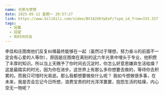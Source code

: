```yaml
---
name: 光荣与梦想
date: 2025-05-12 星期一 20:57:27
link: https://www.bilibili.com/video/BV1A2UkYpEeF/?spm_id_from=333.337.search-card.all.click&vd_source=f5360c5c3bed598de79c1f072bcf65f4
tags:
  - 短篇
  - 回望
  - 和时间对话
---
```


李佳和庄图南他们反复纠缠最终能够在一起（虽然过于理想，努力奋斗的前面不一定会有心爱的人等你），原因是庄图南在离别的这六年光景中埋头于专业，他积攒了丰厚的知识。所以当上天赐予了你时间去沉淀时，你怎么好意思嫌弃生活枯燥？这是最踏实的时光，因为你在进步。这世界上有那么多你想要去做的，等待你去积累的。而我只可惜时光易逝。那么我都想要做些什么呢？
我如今想做很多事，在未来，我是否会忘记今日所想，浪费宝贵的时光浑浑噩噩，抱怨生活的枯燥，内心空无一物呢？
